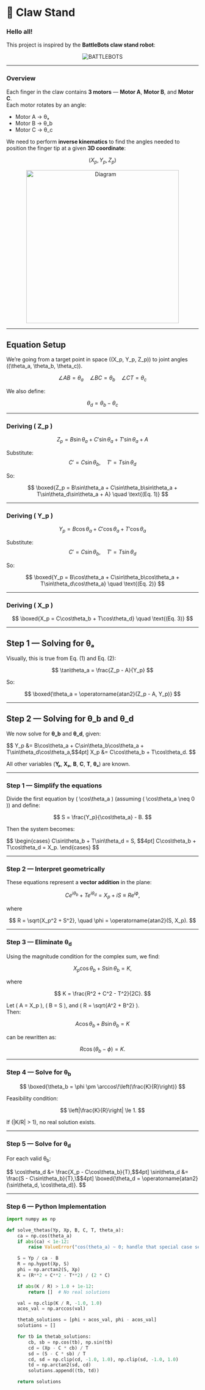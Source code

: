 # 🦾 Claw Stand

### Hello all! 

This project is inspired by the **BattleBots claw stand robot**:

<div align="center">
  <img src="assets/BattleBots.gif" alt="BATTLEBOTS" />
</div>

---

### Overview

Each finger in the claw contains **3 motors** — **Motor A**, **Motor B**, and **Motor C**.  
Each motor rotates by an angle:  
- Motor A → θₐ  
- Motor B → θ_b  
- Motor C → θ_c  

We need to perform **inverse kinematics** to find the angles needed to position the finger tip at a given **3D coordinate**:

$$
(X_p, Y_p, Z_p)
$$

<div align="center">
  <img src="assets/Ball_and_Stick_Diagram.png" alt="Diagram" width="400"/>
</div>

---

## Equation Setup

We’re going from a target point in space \((X_p, Y_p, Z_p)\) to joint angles \((\theta_a, \theta_b, \theta_c)\).

$$
\angle AB = \theta_a \quad \angle BC = \theta_b \quad \angle CT = \theta_c
$$

We also define:

$$
\theta_d = \theta_b - \theta_c
$$

---

### Deriving \( Z_p \)

$$
Z_p = B\sin\theta_a + C'\sin\theta_a + T'\sin\theta_a + A
$$

Substitute:
$$
C' = C\sin\theta_b, \quad T' = T\sin\theta_d
$$

So:

$$
\boxed{Z_p = B\sin\theta_a + C\sin\theta_b\sin\theta_a + T\sin\theta_d\sin\theta_a + A} \quad \text{(Eq. 1)}
$$

---

### Deriving \( Y_p \)

$$
Y_p = B\cos\theta_a + C'\cos\theta_a + T'\cos\theta_a
$$

Substitute:
$$
C' = C\sin\theta_b, \quad T' = T\sin\theta_d
$$

So:

$$
\boxed{Y_p = B\cos\theta_a + C\sin\theta_b\cos\theta_a + T\sin\theta_d\cos\theta_a} \quad \text{(Eq. 2)}
$$

---

### Deriving \( X_p \)

$$
\boxed{X_p = C\cos\theta_b + T\cos\theta_d} \quad \text{(Eq. 3)}
$$

---

## Step 1 — Solving for θₐ

Visually, this is true from Eq. (1) and Eq. (2):

$$
\tan\theta_a = \frac{Z_p - A}{Y_p}
$$

So:

$$
\boxed{\theta_a = \operatorname{atan2}(Z_p - A, Y_p)}
$$

---

## Step 2 — Solving for θ_b and θ_d

We now solve for **θ_b** and **θ_d**, given:

$$
Y_p &= B\cos\theta_a + C\sin\theta_b\cos\theta_a + T\sin\theta_d\cos\theta_a,\$$4pt]
X_p &= C\cos\theta_b + T\cos\theta_d.
$$

All other variables (**Yₚ**, **Xₚ**, **B**, **C**, **T**, **θₐ**) are known.

---

### Step 1 — Simplify the equations

Divide the first equation by \( \cos\theta_a \) (assuming \( \cos\theta_a \neq 0 \)) and define:

$$
S = \frac{Y_p}{\cos\theta_a} - B.
$$

Then the system becomes:

$$
\begin{cases}
C\sin\theta_b + T\sin\theta_d = S, \$$4pt]
C\cos\theta_b + T\cos\theta_d = X_p.
\end{cases}
$$

---

### Step 2 — Interpret geometrically

These equations represent a **vector addition** in the plane:

$$
C e^{i\theta_b} + T e^{i\theta_d} = X_p + iS \equiv R e^{i\phi},
$$

where

$$
R = \sqrt{X_p^2 + S^2}, \quad \phi = \operatorname{atan2}(S, X_p).
$$

---

### Step 3 — Eliminate θ<sub>d</sub>

Using the magnitude condition for the complex sum, we find:

$$
X_p\cos\theta_b + S\sin\theta_b = K,
$$

where

$$
K = \frac{R^2 + C^2 - T^2}{2C}.
$$

Let \( A = X_p \), \( B = S \), and \( R = \sqrt{A^2 + B^2} \).  
Then:

$$
A\cos\theta_b + B\sin\theta_b = K
$$

can be rewritten as:

$$
R\cos(\theta_b - \phi) = K.
$$

---

### Step 4 — Solve for θ<sub>b</sub>

$$
\boxed{\theta_b = \phi \pm \arccos\!\left(\frac{K}{R}\right)}
$$

Feasibility condition:

$$
\left|\frac{K}{R}\right| \le 1.
$$

If \(|K/R| > 1\), no real solution exists.

---

### Step 5 — Solve for θ<sub>d</sub>

For each valid θ<sub>b</sub>:

$$
\cos\theta_d &= \frac{X_p - C\cos\theta_b}{T},\$$4pt]
\sin\theta_d &= \frac{S - C\sin\theta_b}{T},\$$4pt]
\boxed{\theta_d = \operatorname{atan2}(\sin\theta_d, \cos\theta_d)}.
$$

---

### Step 6 — Python Implementation

```python
import numpy as np

def solve_thetas(Yp, Xp, B, C, T, theta_a):
    ca = np.cos(theta_a)
    if abs(ca) < 1e-12:
        raise ValueError("cos(theta_a) ~ 0; handle that special case separately.")

    S = Yp / ca - B
    R = np.hypot(Xp, S)
    phi = np.arctan2(S, Xp)
    K = (R**2 + C**2 - T**2) / (2 * C)

    if abs(K / R) > 1.0 + 1e-12:
        return []  # No real solutions

    val = np.clip(K / R, -1.0, 1.0)
    acos_val = np.arccos(val)

    thetab_solutions = [phi + acos_val, phi - acos_val]
    solutions = []

    for tb in thetab_solutions:
        cb, sb = np.cos(tb), np.sin(tb)
        cd = (Xp - C * cb) / T
        sd = (S - C * sb) / T
        cd, sd = np.clip(cd, -1.0, 1.0), np.clip(sd, -1.0, 1.0)
        td = np.arctan2(sd, cd)
        solutions.append((tb, td))

    return solutions
